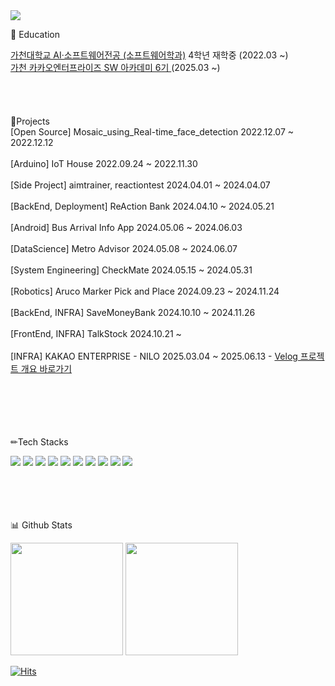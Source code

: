 
<img src="https://capsule-render.vercel.app/api?type=venom&color=timeGradient&height=300&section=header&text=Lee%20Jae%20Yong&fontColor=000002&fontSize=90&animation=twinkling" />


<p>🏫 Education</p>
<div>
  <a href="https://sw.gachon.ac.kr/cms/" rel="nofollow">가천대학교 AI·소프트웨어전공 (소프트웨어학과)</a> 4학년 재학중 (2022.03 ~)<br/>
<a href="https://www.ic.ac.kr/synap/skin/doc.html?fn=temp_1737095756705100&rs=/synap/result/bbs/480" rel="nofollow" target="_blank">
  가천 카카오엔터프라이즈 SW 아카데미 6기 </a>
(2025.03 ~)
</div>
<br/><br/><br/><br/>

<div>
🌳Projects<br/>
[Open Source] Mosaic_using_Real-time_face_detection 2022.12.07 ~ 2022.12.12<br/><br/>
[Arduino] IoT House 2022.09.24 ~ 2022.11.30<br/><br/>
[Side Project] aimtrainer, reactiontest 2024.04.01 ~ 2024.04.07<br/><br/>
[BackEnd, Deployment] ReAction Bank 2024.04.10 ~ 2024.05.21<br/><br/>
[Android] Bus Arrival Info App 2024.05.06 ~ 2024.06.03<br/><br/>
[DataScience] Metro Advisor 2024.05.08 ~ 2024.06.07<br/><br/>
[System Engineering] CheckMate 2024.05.15 ~ 2024.05.31<br/><br/>
[Robotics] Aruco Marker Pick and Place 2024.09.23 ~ 2024.11.24<br/><br/>
[BackEnd, INFRA] SaveMoneyBank 2024.10.10 ~ 2024.11.26<br/><br/>
[FrontEnd, INFRA] TalkStock 2024.10.21 ~<br/><br/>
[INFRA] KAKAO ENTERPRISE - NILO 2025.03.04 ~ 2025.06.13 -   <a href="https://velog.io/@sharon0320/카카오-엔터프라이즈-SW아카데미-6기-TEAM-NILO-GriDam" rel="nofollow">Velog 프로젝트 개요 바로가기</a><br/>
<br/>
</div>
<br/><br/><br/><br/>

<p>✏Tech Stacks</p>
<div style=>
  <img src="https://img.shields.io/badge/JavaScript-F7DF1E?style=flatfor-the-badge&logo=JavaScript&logoColor=white">
<img src="https://img.shields.io/badge/Android-3DDC84?styleflat=flatfor-the-badge&logo=Android&logoColor=white">
<img src="https://img.shields.io/badge/springboot-6DB33F?style=flatfor-the-badge&logo=springboot&logoColor=white">
<img src="https://img.shields.io/badge/React-61DAFB?style=flatfor-the-badge&logo=React&logoColor=white">
<img src="https://img.shields.io/badge/Docker-2496ED?style=flatfor-the-badge&logo=docker&logoColor=white">
<img src="https://img.shields.io/badge/Python-3776AB?style=flatfor-the-badge&logo=Python&logoColor=white">
<img src="https://img.shields.io/badge/MySQL-4479A1?style=flatfor-the-badge&logo=MySQL&logoColor=white">
<img src="https://img.shields.io/badge/java-007396?style=flatfor-the-badge&logo=OpenJDK&logoColor=white">
<img src="https://img.shields.io/badge/CSS3-1572B6?style=flatfor-the-badge&logo=CSS3&logoColor=white">
<img src="https://img.shields.io/badge/MicrosoftAzure-0078D4?style=flatfor-the-badge&logo=microsoftazure&logoColor=white">
</div>
<br/><br/><br/><br/>
<p>📊 Github Stats</p>
<p>
  <img height="180em" src="https://github-readme-stats.vercel.app/api?username=Sharon0320&show_icons=true&include_all_commits=true&bg_color=30,e96443,904e95&title_color=fff&text_color=fff">
  <img height="180em" src="https://github-readme-stats.vercel.app/api/top-langs/?username=Sharon0320&layout=compact&bg_color=30,e96443,904e95&title_color=fff&text_color=fff">
</p>


[![Hits](https://hits.seeyoufarm.com/api/count/incr/badge.svg?url=https%3A%2F%2Fgithub.com%2FSharon0320&count_bg=%23898BD7&title_bg=%23ADC1DD&icon=&icon_color=%23E7E7E7&title=hits&edge_flat=false)](https://hits.seeyoufarm.com)

<!--

Here are some ideas to get you started:

- 🔭 I’m currently working on ...
- 🌱 I’m currently learning ...
- 👯 I’m looking to collaborate on ...
- 🤔 I’m looking for help with ...
- 💬 Ask me about ...
- 📫 How to reach me: ...
- 😄 Pronouns: ...
- ⚡ Fun fact: ...
-->
</div>
